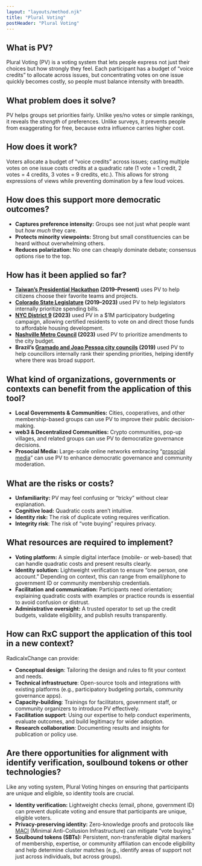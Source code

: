 ```yaml
---
layout: "layouts/method.njk"
title: "Plural Voting"
postHeader: "Plural Voting"
---
```


## What is PV?

Plural Voting (PV) is a voting system that lets people express not just their choices but how strongly they feel. Each participant has a budget of “voice credits” to allocate across issues, but concentrating votes on one issue quickly becomes costly, so people must balance intensity with breadth.

## What problem does it solve?

PV helps groups set priorities fairly. Unlike yes/no votes or simple rankings, it reveals the *strength* of preferences. Unlike surveys, it prevents people from exaggerating for free, because extra influence carries higher cost.

## How does it work?

Voters allocate a budget of “voice credits” across issues; casting multiple votes on one issue costs credits at a quadratic rate (1 vote = 1 credit, 2 votes = 4 credits, 3 votes = 9 credits, etc.). This allows for strong expressions of views while preventing domination by a few loud voices. 

## How does this support more democratic outcomes?

- **Captures preference intensity:** Groups see not just what people want but *how much* they care.
- **Protects minority viewpoints:** Strong but small constituencies can be heard without overwhelming others.
- **Reduces polarization:** No one can cheaply dominate debate; consensus options rise to the top.

## How has it been applied so far?

- **[Taiwan’s Presidential Hackathon](https://presidential-hackathon.taiwan.gov.tw/en/international-track/) (2019–Present)** uses PV to help citizens choose their favorite teams and projects.
- **[Colorado State Legislature](https://www.wired.com/story/colorado-quadratic-voting-experiment/) (2019–2023)** used PV to help legislators internally prioritize spending bills.
- **[NYC District 9](https://www.radicalxchange.org/wiki/nyc-qv/) (2023)** used PV in a $1M participatory budgeting campaign, allowing certified residents to vote on and direct those funds to affordable housing development.
- **[Nashville Metro Council](https://www.rockefellerfoundation.org/grantee-impact-stories/an-unusual-partnership-advances-a-more-democratic-way-to-vote/) (2023)** used PV to prioritize amendments to the city budget.
- **Brazil’s [Gramado and Joao Pessoa city councils](https://www.economist.com/christmas-specials/2021/12/18/the-mathematical-method-that-could-offer-a-fairer-way-to-vote) (2019)** used PV to help councillors internally rank their spending priorities, helping identify where there was broad support.

## What kind of organizations, governments or contexts can benefit from the application of this tool?

- **Local Governments & Communities:** Cities, cooperatives, and other membership-based groups can use PV to improve their public decision-making.
- **web3 & Decentralized Communities:** Crypto communities, pop-up villages, and related groups can use PV to democratize governance decisions.
- **Prosocial Media:** Large-scale online networks embracing “[prosocial media](https://www.noemamag.com/building-a-prosocial-media-ecosystem/)” can use PV to enhance democratic governance and community moderation.

## What are the risks or costs?

- **Unfamiliarity:** PV may feel confusing or “tricky” without clear explanation.
- **Cognitive load:** Quadratic costs aren’t intuitive.
- **Identity risk:** The risk of duplicate voting requires verification.
- **Integrity risk**: The risk of “vote buying” requires privacy.

## What resources are required to implement?

- **Voting platform:** A simple digital interface (mobile- or web-based) that can handle quadratic costs and present results clearly.
- **Identity solution:** Lightweight verification to ensure “one person, one account.” Depending on context, this can range from email/phone to government ID or community membership credentials.
- **Facilitation and communication:** Participants need orientation; explaining quadratic costs with examples or practice rounds is essential to avoid confusion or distrust.
- **Administrative oversight:** A trusted operator to set up the credit budgets, validate eligibility, and publish results transparently.

## How can RxC support the application of this tool in a new context?

RadicalxChange can provide:

- **Conceptual design**: Tailoring the design and rules to fit your context and needs.
- **Technical infrastructure**: Open-source tools and integrations with existing platforms (e.g., participatory budgeting portals, community governance apps).
- **Capacity-building**: Trainings for facilitators, government staff, or community organizers to introduce PV effectively.
- **Facilitation support**: Using our expertise to help conduct experiments, evaluate outcomes, and build legitimacy for wider adoption.
- **Research collaboration**: Documenting results and insights for publication or policy use.

## Are there opportunities for alignment with identify verification, soulbound tokens or other technologies?

Like any voting system, Plural Voting hinges on ensuring that participants are unique and eligible, so identity tools are crucial.

- **Identity verification:** Lightweight checks (email, phone, government ID) can prevent duplicate voting and ensure that participants are unique, eligible voters.
- **Privacy-preserving identity:** Zero-knowledge proofs and protocols like [MACI](https://maci.pse.dev/) (Minimal Anti-Collusion Infrastructure) can mitigate “vote buying.”
- **Soulbound tokens (SBTs):** Persistent, non-transferable digital markers of membership, expertise, or community affiliation can encode eligibility and help determine cluster matches (e.g., identify areas of support not just across individuals, but across groups).